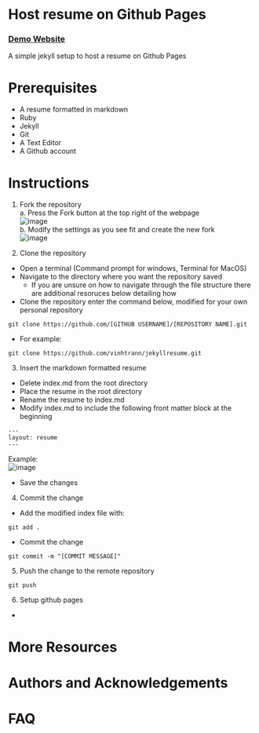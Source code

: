 # Host resume on Github Pages

### [Demo Website](https://vinhtrann.github.io/jekyllresume/)

A simple jekyll setup to host a resume on Github Pages

# Prerequisites
- A resume formatted in markdown
- Ruby
- Jekyll
- Git
- A Text Editor
- A Github account

# Instructions
1. Fork the repository  
 a. Press the Fork button at the top right of the webpage  
 ![image](https://user-images.githubusercontent.com/64811274/198891278-2046a31e-f5c7-4b98-9d94-521b6467e07d.png)  
 b. Modify the settings as you see fit and create the new fork  
 ![image](https://user-images.githubusercontent.com/64811274/198891396-a3870ab6-3034-438d-aec9-4a720fae87e5.png)
 
2. Clone the repository
 - Open a terminal (Command prompt for windows, Terminal for MacOS)
 - Navigate to the directory where you want the repository saved
   - If you are unsure on how to navigate through the file structure there are additional resoruces below detailing how
 - Clone the repository enter the command below, modified for your own personal repository
 
 ```
 git clone https://github.com/[GITHUB USERNAME]/[REPOSITORY NAME].git
 ```
 - For example:
 ```
 git clone https://github.com/vinhtrann/jekyllresume.git
 ```
 
 3. Insert the markdown formatted resume
  - Delete index.md from the root directory
  - Place the resume in the root directory
  - Rename the resume to index.md
  - Modify index.md to include the following front matter block at the beginning
  
  ```
  ---
  layout: resume
  ---
  ```
   Example:  
  ![image](https://user-images.githubusercontent.com/64811274/198893506-a2e58448-945e-4622-9ad5-e3d50145fffd.png)
  - Save the changes
  
  4. Commit the change
   - Add the modified index file with:
   ```
   git add .
   ```
   - Commit the change
   ```
   git commit -m "[COMMIT MESSAGE]"
   ```
   
  5. Push the change to the remote repository
  ```
  git push
  ```
  
  6. Setup github pages
   - 
  

  

 




# More Resources


# Authors and Acknowledgements


# FAQ

